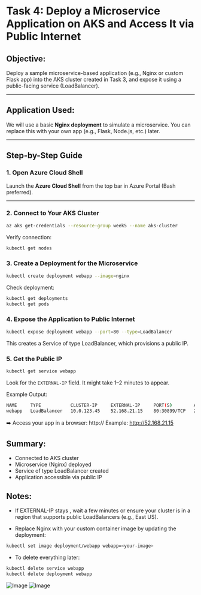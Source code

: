 #  Task 4: Deploy a Microservice Application on AKS and Access It via Public Internet

##  Objective:
Deploy a sample microservice-based application (e.g., Nginx or custom Flask app) into the AKS cluster created in Task 3, and expose it using a public-facing service (LoadBalancer).

---

##  Application Used:
We will use a basic **Nginx deployment** to simulate a microservice. You can replace this with your own app (e.g., Flask, Node.js, etc.) later.

---

##  Step-by-Step Guide

### 1. Open Azure Cloud Shell
Launch the **Azure Cloud Shell** from the top bar in Azure Portal (Bash preferred).

---

### 2️. Connect to Your AKS Cluster

```bash
az aks get-credentials --resource-group week5 --name aks-cluster
```

Verify connection:
```bash
kubectl get nodes
```

### 3. Create a Deployment for the Microservice
```bash
kubectl create deployment webapp --image=nginx
```

Check deployment:
```bash
kubectl get deployments
kubectl get pods
```

### 4️. Expose the Application to Public Internet
```bash
kubectl expose deployment webapp --port=80 --type=LoadBalancer
```
This creates a Service of type LoadBalancer, which provisions a public IP.

### 5. Get the Public IP
```bash
kubectl get service webapp
```
Look for the `EXTERNAL-IP` field. It might take 1–2 minutes to appear.

Example Output:

```bash
NAME     TYPE           CLUSTER-IP     EXTERNAL-IP     PORT(S)        AGE
webapp   LoadBalancer   10.0.123.45    52.168.21.15    80:30899/TCP   2m
```

➡️ Access your app in a browser:
http://<EXTERNAL-IP>
Example: http://52.168.21.15


## Summary:

- Connected to AKS cluster
- Microservice (Nginx) deployed	
- Service of type LoadBalancer created
- Application accessible via public IP


## Notes:
- If EXTERNAL-IP stays <pending>, wait a few minutes or ensure your cluster is in a region that supports public LoadBalancers (e.g., East US).

- Replace Nginx with your custom container image by updating the deployment:

```bash
kubectl set image deployment/webapp webapp=<your-image>
```
- To delete everything later:
```bash
kubectl delete service webapp
kubectl delete deployment webapp
```
![Image](https://github.com/user-attachments/assets/bb2c4dcd-4d81-4e61-bcd3-2b8fed7b1ae8)
![Image](https://github.com/user-attachments/assets/333de708-e0b3-48d0-a73e-d48730bb20b6)
